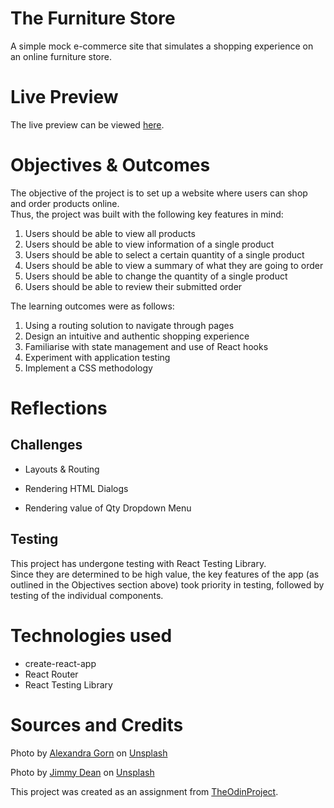 # The Furniture Store

A simple mock e-commerce site that simulates a shopping experience on an online furniture store.

# Live Preview

The live preview can be viewed [here](https://syfq-isml.github.io/odin-shopping-cart/).

# Objectives & Outcomes

The objective of the project is to set up a website where users can shop and order products online.  
Thus, the project was built with the following key features in mind:

1. Users should be able to view all products
2. Users should be able to view information of a single product
3. Users should be able to select a certain quantity of a single product
4. Users should be able to view a summary of what they are going to order
5. Users should be able to change the quantity of a single product
6. Users should be able to review their submitted order

The learning outcomes were as follows:

1. Using a routing solution to navigate through pages
2. Design an intuitive and authentic shopping experience
3. Familiarise with state management and use of React hooks
4. Experiment with application testing
5. Implement a CSS methodology

# Reflections

## Challenges

- Layouts & Routing

- Rendering HTML Dialogs

- Rendering value of Qty Dropdown Menu

## Testing

This project has undergone testing with React Testing Library.  
Since they are determined to be high value, the key features of the app (as outlined in the Objectives section above) took priority in testing, followed by testing of the individual components.

# Technologies used

- create-react-app
- React Router
- React Testing Library

# Sources and Credits

Photo by <a href="https://unsplash.com/@alexagorn?utm_source=unsplash&utm_medium=referral&utm_content=creditCopyText">Alexandra Gorn</a> on <a href="https://unsplash.com/s/photos/room?utm_source=unsplash&utm_medium=referral&utm_content=creditCopyText">Unsplash</a>

Photo by <a href="https://unsplash.com/@jimmydean?utm_source=unsplash&utm_medium=referral&utm_content=creditCopyText">Jimmy Dean</a> on <a href="https://unsplash.com/s/photos/family-room?utm_source=unsplash&utm_medium=referral&utm_content=creditCopyText">Unsplash</a>

This project was created as an assignment from [TheOdinProject](https://www.theodinproject.com/lessons/node-path-javascript-shopping-cart).
